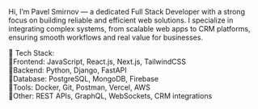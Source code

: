 Hi, I’m Pavel Smirnov — a dedicated Full Stack Developer with a strong focus on building reliable and efficient web solutions. I specialize in integrating complex systems, from scalable web apps to CRM platforms, ensuring smooth workflows and real value for businesses.

🔹 Tech Stack:  
    🔸Frontend: JavaScript, React.js, Next.js, TailwindCSS  
    🔸Backend: Python, Django, FastAPI  
    🔸Database: PostgreSQL, MongoDB, Firebase  
    🔸Tools: Docker, Git, Postman, Vercel, AWS  
    🔸Other: REST APIs, GraphQL, WebSockets, CRM integrations

